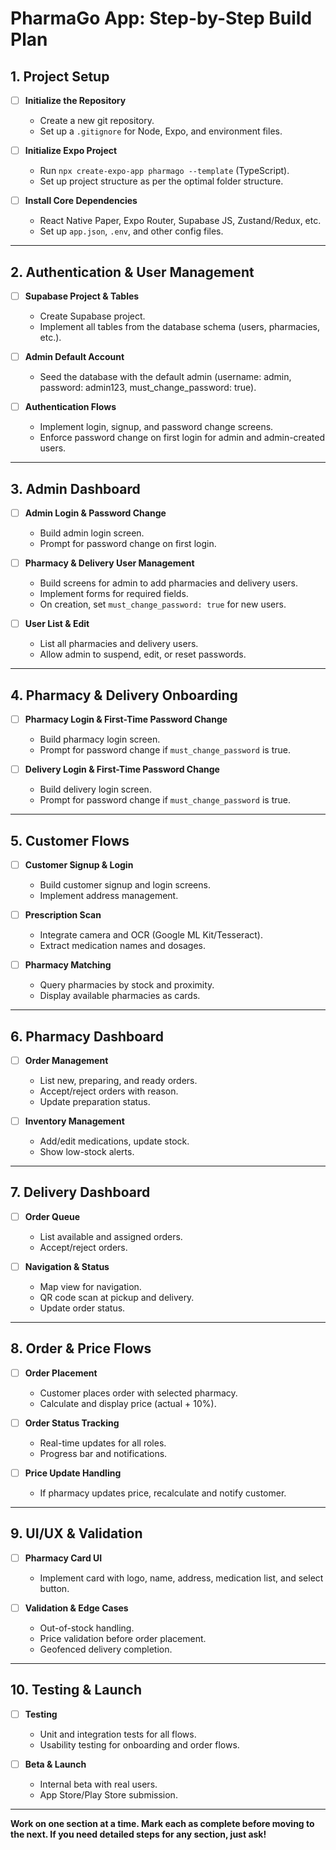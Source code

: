 # PharmaGo App: Step-by-Step Build Plan

## 1. Project Setup

- [ ] **Initialize the Repository**
  - Create a new git repository.
  - Set up a `.gitignore` for Node, Expo, and environment files.

- [ ] **Initialize Expo Project**
  - Run `npx create-expo-app pharmago --template` (TypeScript).
  - Set up project structure as per the optimal folder structure.

- [ ] **Install Core Dependencies**
  - React Native Paper, Expo Router, Supabase JS, Zustand/Redux, etc.
  - Set up `app.json`, `.env`, and other config files.

---

## 2. Authentication & User Management

- [ ] **Supabase Project & Tables**
  - Create Supabase project.
  - Implement all tables from the database schema (users, pharmacies, etc.).

- [ ] **Admin Default Account**
  - Seed the database with the default admin (username: admin, password: admin123, must_change_password: true).

- [ ] **Authentication Flows**
  - Implement login, signup, and password change screens.
  - Enforce password change on first login for admin and admin-created users.

---

## 3. Admin Dashboard

- [ ] **Admin Login & Password Change**
  - Build admin login screen.
  - Prompt for password change on first login.

- [ ] **Pharmacy & Delivery User Management**
  - Build screens for admin to add pharmacies and delivery users.
  - Implement forms for required fields.
  - On creation, set `must_change_password: true` for new users.

- [ ] **User List & Edit**
  - List all pharmacies and delivery users.
  - Allow admin to suspend, edit, or reset passwords.

---

## 4. Pharmacy & Delivery Onboarding

- [ ] **Pharmacy Login & First-Time Password Change**
  - Build pharmacy login screen.
  - Prompt for password change if `must_change_password` is true.

- [ ] **Delivery Login & First-Time Password Change**
  - Build delivery login screen.
  - Prompt for password change if `must_change_password` is true.

---

## 5. Customer Flows

- [ ] **Customer Signup & Login**
  - Build customer signup and login screens.
  - Implement address management.

- [ ] **Prescription Scan**
  - Integrate camera and OCR (Google ML Kit/Tesseract).
  - Extract medication names and dosages.

- [ ] **Pharmacy Matching**
  - Query pharmacies by stock and proximity.
  - Display available pharmacies as cards.

---

## 6. Pharmacy Dashboard

- [ ] **Order Management**
  - List new, preparing, and ready orders.
  - Accept/reject orders with reason.
  - Update preparation status.

- [ ] **Inventory Management**
  - Add/edit medications, update stock.
  - Show low-stock alerts.

---

## 7. Delivery Dashboard

- [ ] **Order Queue**
  - List available and assigned orders.
  - Accept/reject orders.

- [ ] **Navigation & Status**
  - Map view for navigation.
  - QR code scan at pickup and delivery.
  - Update order status.

---

## 8. Order & Price Flows

- [ ] **Order Placement**
  - Customer places order with selected pharmacy.
  - Calculate and display price (actual + 10%).

- [ ] **Order Status Tracking**
  - Real-time updates for all roles.
  - Progress bar and notifications.

- [ ] **Price Update Handling**
  - If pharmacy updates price, recalculate and notify customer.

---

## 9. UI/UX & Validation

- [ ] **Pharmacy Card UI**
  - Implement card with logo, name, address, medication list, and select button.

- [ ] **Validation & Edge Cases**
  - Out-of-stock handling.
  - Price validation before order placement.
  - Geofenced delivery completion.

---

## 10. Testing & Launch

- [ ] **Testing**
  - Unit and integration tests for all flows.
  - Usability testing for onboarding and order flows.

- [ ] **Beta & Launch**
  - Internal beta with real users.
  - App Store/Play Store submission.

---

**Work on one section at a time. Mark each as complete before moving to the next. If you need detailed steps for any section, just ask!** 